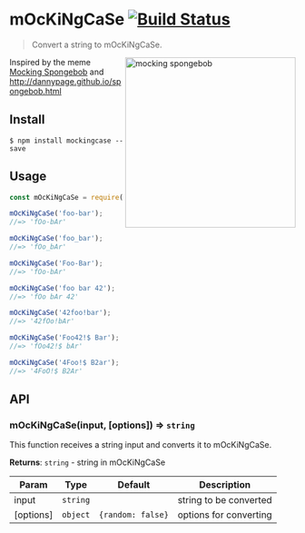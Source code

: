 # mOcKiNgCaSe [![Build Status](https://travis-ci.org/strdr4605/mockingcase.svg?branch=master)](https://travis-ci.org/strdr4605/mockingcase)

> Convert a string to mOcKiNgCaSe.

<img align="right" width="300" src="https://raw.githubusercontent.com/strdr4605/mockingcase/master/mOcKiNgsPoNgEbOb.png" alt="mocking spongebob" />

Inspired by the meme [Mocking Spongebob](https://knowyourmeme.com/memes/mocking-spongebob) and http://dannypage.github.io/spongebob.html

## Install

```
$ npm install mockingcase --save
```

## Usage

```js
const mOcKiNgCaSe = require('mockingcase');

mOcKiNgCaSe('foo-bar');
//=> 'fOo-bAr'

mOcKiNgCaSe('foo_bar');
//=> 'fOo_bAr'

mOcKiNgCaSe('Foo-Bar');
//=> 'fOo-bAr'

mOcKiNgCaSe('foo bar 42');
//=> 'fOo bAr 42'

mOcKiNgCaSe('42foo!bar');
//=> '42fOo!bAr'

mOcKiNgCaSe('Foo42!$ Bar');
//=> 'fOo42!$ bAr'

mOcKiNgCaSe('4Foo!$ B2ar');
//=> '4FoO!$ B2Ar'
```

## API

### mOcKiNgCaSe(input, [options]) ⇒ <code>string</code>
This function receives a string input and converts it to mOcKiNgCaSe.

**Returns**: <code>string</code> - string in mOcKiNgCaSe

| Param | Type | Default | Description |
| --- | --- | --- | --- |
| input | <code>string</code> |  | string to be converted |
| [options] | <code>object</code> | <code>{random: false}</code> | options for converting |